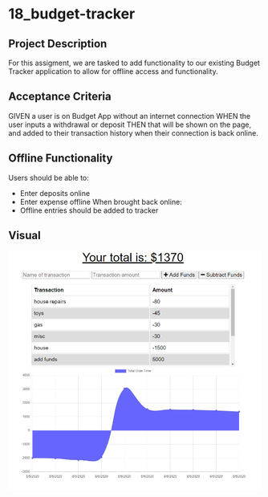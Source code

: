 # 18_budget-tracker

## Project Description
For this assigment, we are tasked to add functionality to our existing Budget Tracker application to allow for offline access and functionality.

## Acceptance Criteria
GIVEN a user is on Budget App without an internet connection
WHEN the user inputs a withdrawal or deposit
THEN that will be shown on the page, and added to their transaction history when their connection is back online.

## Offline Functionality
Users should be able to:
* Enter deposits online
* Enter expense offline
When brought back online:
* Offline entries should be added to tracker

## Visual
![Budget Tracker Home](./public/assets/budgetImage.png)

